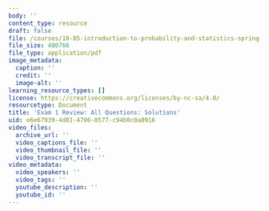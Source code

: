 ```yaml
---
body: ''
content_type: resource
draft: false
file: /courses/18-05-introduction-to-probability-and-statistics-spring-2022/mit18_05s22_practice-ex1-allquest-qa.pdf
file_size: 480766
file_type: application/pdf
image_metadata:
  caption: ''
  credit: ''
  image-alt: ''
learning_resource_types: []
license: https://creativecommons.org/licenses/by-nc-sa/4.0/
resourcetype: Document
title: 'Exam 1 Review: All Questions: Solutions'
uid: e6e67939-4d81-4706-8577-c94b0c0a8916
video_files:
  archive_url: ''
  video_captions_file: ''
  video_thumbnail_file: ''
  video_transcript_file: ''
video_metadata:
  video_speakers: ''
  video_tags: ''
  youtube_description: ''
  youtube_id: ''
---
```


